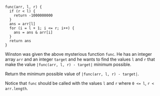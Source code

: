 ```
func(arr, l, r) {
  if (r < l) {
    return -1000000000
  }
  ans = arr[l]
  for (i = l + 1; i <= r; i++) {
    ans = ans & arr[i]
  }
  return ans
}
```

Winston was given the above mysterious function `func`. He has an integer array `arr` and an integer `target` and he wants to find the values `l` and `r` that make the value `|func(arr, l, r) - target|` minimum possible.

Return the minimum possible value of `|func(arr, l, r) - target|`.

Notice that `func` should be called with the values `l` and `r` where `0 <= l`, `r < arr.length`.